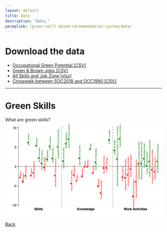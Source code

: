 ```yaml
---
layout: default
title: Data
description: "Data."
permalink: /green-skill-based-recommendation-system/data/
---
```


# Download the data

- [Occupational Green Potential [CSV]](https://github.com/yangcheng258/green-skill-project/blob/ac19b33162377b53f08808aa86c4e43f5513e843/green-skill-based-recommendation-system/assets/data/Occupational%20Green%20Potential.csv)  
- [Green & Brown Jobs [CSV]](https://github.com/yangcheng258/green-skill-project/blob/09e0220780257aa422f4f990409fe3ae564cb1bf/_data/S1-2_green_brown_jobs.csv)  
- [All Skills and Job Zone [xlsx]](https://github.com/yangcheng258/green-skill-project/blob/09e0220780257aa422f4f990409fe3ae564cb1bf/_data/S4_skills_jobzones.xlsx)  
- [Crosswalk between SOC2018 and OCC1990 [CSV]](https://github.com/yangcheng258/green-skill-project/blob/09e0220780257aa422f4f990409fe3ae564cb1bf/_data/CW_SOC2018_OCC1990.csv)  

---
 
# Green Skills
What are green skills?
<img src="../assets/pic/Lasso.png" alt="Lasso diagram" class="limited">

[Back](./index.md)
<!-- Add more content here if needed -->

